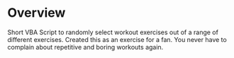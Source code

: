 # Overview
Short VBA Script to randomly select workout exercises out of a range of different exercises. Created this as an exercise for a fan. You never have to complain about repetitive and boring workouts again.
